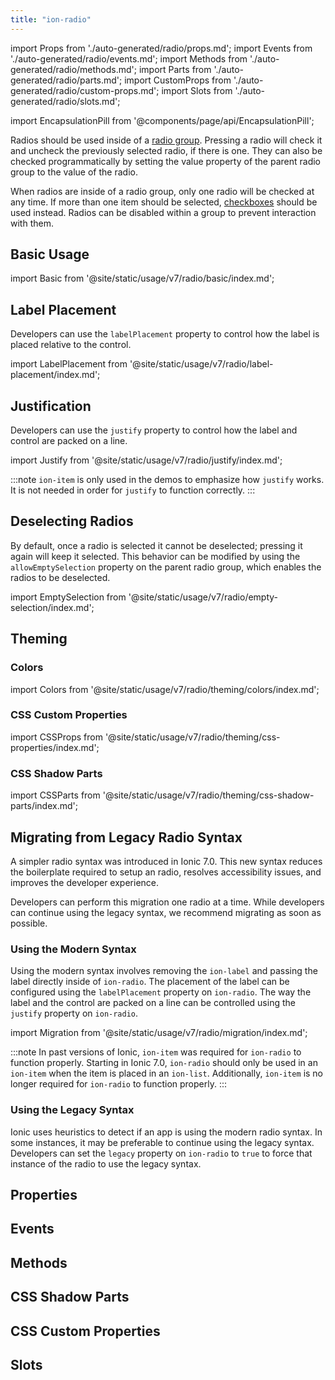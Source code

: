 ```yaml
---
title: "ion-radio"
---
```

import Props from './auto-generated/radio/props.md';
import Events from './auto-generated/radio/events.md';
import Methods from './auto-generated/radio/methods.md';
import Parts from './auto-generated/radio/parts.md';
import CustomProps from './auto-generated/radio/custom-props.md';
import Slots from './auto-generated/radio/slots.md';

<head>
  <title>ion-radio Component: Radio Property for iOS and Android</title>
  <meta name="description" content="Radio components should be used inside of ion-radio-groups on iOS and Android devices. Read to learn more about radio property usage and installation." />
</head>

import EncapsulationPill from '@components/page/api/EncapsulationPill';

<EncapsulationPill type="shadow" />


Radios should be used inside of a [radio group](./radio-group). Pressing a radio will check it and uncheck the previously selected radio, if there is one. They can also be checked programmatically by setting the value property of the parent radio group to the value of the radio.

When radios are inside of a radio group, only one radio will be checked at any time. If more than one item should be selected, [checkboxes](./checkbox) should be used instead. Radios can be disabled within a group to prevent interaction with them.

## Basic Usage

import Basic from '@site/static/usage/v7/radio/basic/index.md';

<Basic />

## Label Placement

Developers can use the `labelPlacement` property to control how the label is placed relative to the control.

import LabelPlacement from '@site/static/usage/v7/radio/label-placement/index.md';

<LabelPlacement />

## Justification

Developers can use the `justify` property to control how the label and control are packed on a line.

import Justify from '@site/static/usage/v7/radio/justify/index.md';

<Justify />


:::note
`ion-item` is only used in the demos to emphasize how `justify` works. It is not needed in order for `justify` to function correctly.
:::

## Deselecting Radios

By default, once a radio is selected it cannot be deselected; pressing it again will keep it selected. This behavior can be modified by using the `allowEmptySelection` property on the parent radio group, which enables the radios to be deselected.

import EmptySelection from '@site/static/usage/v7/radio/empty-selection/index.md';

<EmptySelection />


## Theming

### Colors

import Colors from '@site/static/usage/v7/radio/theming/colors/index.md';

<Colors />

### CSS Custom Properties

import CSSProps from '@site/static/usage/v7/radio/theming/css-properties/index.md';

<CSSProps />

### CSS Shadow Parts

import CSSParts from '@site/static/usage/v7/radio/theming/css-shadow-parts/index.md';

<CSSParts />

## Migrating from Legacy Radio Syntax

A simpler radio syntax was introduced in Ionic 7.0. This new syntax reduces the boilerplate required to setup an radio, resolves accessibility issues, and improves the developer experience.

Developers can perform this migration one radio at a time. While developers can continue using the legacy syntax, we recommend migrating as soon as possible.

### Using the Modern Syntax

Using the modern syntax involves removing the `ion-label` and passing the label directly inside of `ion-radio`. The placement of the label can be configured using the `labelPlacement` property on `ion-radio`. The way the label and the control are packed on a line can be controlled using the `justify` property on `ion-radio`.

import Migration from '@site/static/usage/v7/radio/migration/index.md';

<Migration />
  

:::note
In past versions of Ionic, `ion-item` was required for `ion-radio` to function properly. Starting in Ionic 7.0, `ion-radio` should only be used in an `ion-item` when the item is placed in an `ion-list`. Additionally, `ion-item` is no longer required for `ion-radio` to function properly.
:::

### Using the Legacy Syntax

Ionic uses heuristics to detect if an app is using the modern radio syntax. In some instances, it may be preferable to continue using the legacy syntax. Developers can set the `legacy` property on `ion-radio` to `true` to force that instance of the radio to use the legacy syntax.



## Properties
<Props />

## Events
<Events />

## Methods
<Methods />

## CSS Shadow Parts
<Parts />

## CSS Custom Properties
<CustomProps />

## Slots
<Slots />

